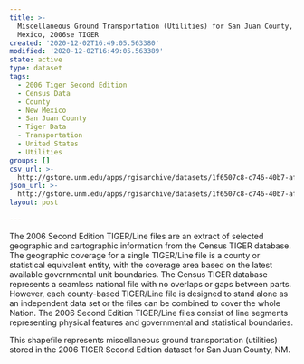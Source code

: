 ```yaml
---
title: >-
  Miscellaneous Ground Transportation (Utilities) for San Juan County, New
  Mexico, 2006se TIGER
created: '2020-12-02T16:49:05.563380'
modified: '2020-12-02T16:49:05.563389'
state: active
type: dataset
tags:
  - 2006 Tiger Second Edition
  - Census Data
  - County
  - New Mexico
  - San Juan County
  - Tiger Data
  - Transportation
  - United States
  - Utilities
groups: []
csv_url: >-
  http://gstore.unm.edu/apps/rgisarchive/datasets/1f6507c8-c746-40b7-afd0-c4492a52c45a/tgr2006se_sanj_lkc.derived.csv
json_url: >-
  http://gstore.unm.edu/apps/rgisarchive/datasets/1f6507c8-c746-40b7-afd0-c4492a52c45a/tgr2006se_sanj_lkc.derived.json
layout: post

---
```

The 2006 Second Edition TIGER/Line files are an extract of selected geographic and cartographic information from the Census TIGER database.  The geographic coverage for a single TIGER/Line file is a county or statistical equivalent entity, with the coverage area based on the latest available governmental unit boundaries. The Census TIGER database represents a seamless national file with no overlaps or gaps between parts.  However, each county-based TIGER/Line file is designed to stand alone as an independent data set or the files can be combined to cover the whole Nation.  The 2006 Second Edition  TIGER/Line files consist of line segments representing physical features and governmental and statistical boundaries.  

This shapefile represents miscellaneous ground transportation (utilities) stored in the 2006 TIGER Second Edition dataset for San Juan County, NM.
